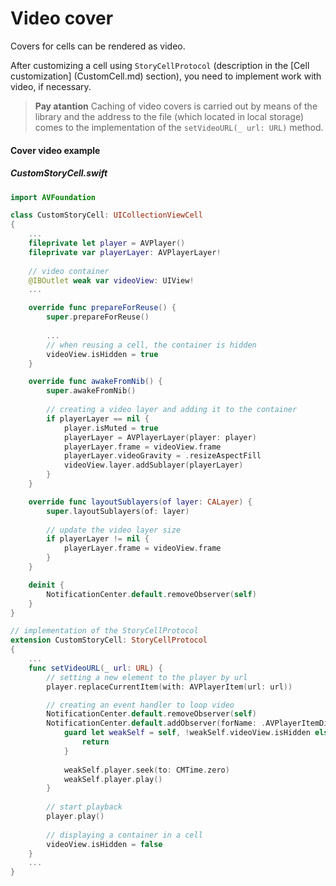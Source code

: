 # Video cover

Covers for cells can be rendered as video.

After customizing a cell using `StoryCellProtocol` (description in the [Cell customization] (CustomCell.md) section), you need to implement work with video, if necessary. 

>**Pay atantion** 
>Caching of video covers is carried out by means of the library and the address to the file (which located  in local storage) comes to the implementation of the `setVideoURL(_ url: URL)` method.

#### Cover video example

##### CustomStoryCell.swift

```swift
import AVFoundation

class CustomStoryCell: UICollectionViewCell 
{
    ...
    fileprivate let player = AVPlayer()
    fileprivate var playerLayer: AVPlayerLayer!
    
    // video container
    @IBOutlet weak var videoView: UIView!
    ...

    override func prepareForReuse() {
        super.prepareForReuse()
        
        ...
        // when reusing a cell, the container is hidden
        videoView.isHidden = true
    }

    override func awakeFromNib() {
        super.awakeFromNib()
            
        // creating a video layer and adding it to the container
        if playerLayer == nil {
            player.isMuted = true
            playerLayer = AVPlayerLayer(player: player)
            playerLayer.frame = videoView.frame
            playerLayer.videoGravity = .resizeAspectFill
            videoView.layer.addSublayer(playerLayer)
        }
    }

    override func layoutSublayers(of layer: CALayer) {
        super.layoutSublayers(of: layer)
        
        // update the video layer size
        if playerLayer != nil {
            playerLayer.frame = videoView.frame
        }
    }

    deinit {
        NotificationCenter.default.removeObserver(self)
    }
}

// implementation of the StoryCellProtocol
extension CustomStoryCell: StoryCellProtocol
{
    ...
    func setVideoURL(_ url: URL) {
        // setting a new element to the player by url
        player.replaceCurrentItem(with: AVPlayerItem(url: url))

        // creating an event handler to loop video
        NotificationCenter.default.removeObserver(self)
        NotificationCenter.default.addObserver(forName: .AVPlayerItemDidPlayToEndTime, object: player.currentItem, queue: .main) { [weak self] _ in
            guard let weakSelf = self, !weakSelf.videoView.isHidden else {
                return
            }
    
            weakSelf.player.seek(to: CMTime.zero)
            weakSelf.player.play()
        }
        
        // start playback
        player.play()
        
        // displaying a container in a cell
        videoView.isHidden = false
    }
    ...
}
```